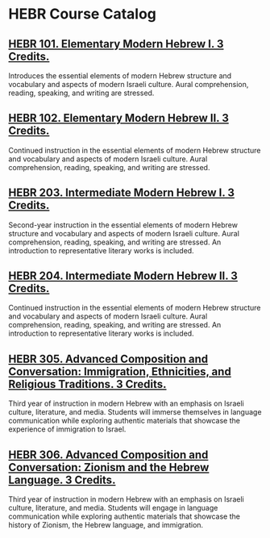 # HEBR Course Catalog

## [HEBR 101. Elementary Modern Hebrew I. 3 Credits.](./HEBR_101_Elementary_Modern_Hebrew_I)

Introduces the essential elements of modern Hebrew structure and vocabulary and aspects of modern Israeli culture. Aural comprehension, reading, speaking, and writing are stressed.

## [HEBR 102. Elementary Modern Hebrew II. 3 Credits.](./HEBR_102_Elementary_Modern_Hebrew_II)

Continued instruction in the essential elements of modern Hebrew structure and vocabulary and aspects of modern Israeli culture. Aural comprehension, reading, speaking, and writing are stressed.

## [HEBR 203. Intermediate Modern Hebrew I. 3 Credits.](./HEBR_203_Intermediate_Modern_Hebrew_I)

Second-year instruction in the essential elements of modern Hebrew structure and vocabulary and aspects of modern Israeli culture. Aural comprehension, reading, speaking, and writing are stressed. An introduction to representative literary works is included.

## [HEBR 204. Intermediate Modern Hebrew II. 3 Credits.](./HEBR_204_Intermediate_Modern_Hebrew_II)

Continued instruction in the essential elements of modern Hebrew structure and vocabulary and aspects of modern Israeli culture. Aural comprehension, reading, speaking, and writing are stressed. An introduction to representative literary works is included.

## [HEBR 305. Advanced Composition and Conversation: Immigration, Ethnicities, and Religious Traditions. 3 Credits.](./HEBR_305_Advanced_Composition_and_Conversation_Immigration_Ethnicities_and_Religious_Traditions)

Third year of instruction in modern Hebrew with an emphasis on Israeli culture, literature, and media. Students will immerse themselves in language communication while exploring authentic materials that showcase the experience of immigration to Israel.

## [HEBR 306. Advanced Composition and Conversation: Zionism and the Hebrew Language. 3 Credits.](./HEBR_306_Advanced_Composition_and_Conversation_Zionism_and_the_Hebrew_Language)

Third year of instruction in modern Hebrew with an emphasis on Israeli culture, literature, and media. Students will engage in language communication while exploring authentic materials that showcase the history of Zionism, the Hebrew language, and immigration.

